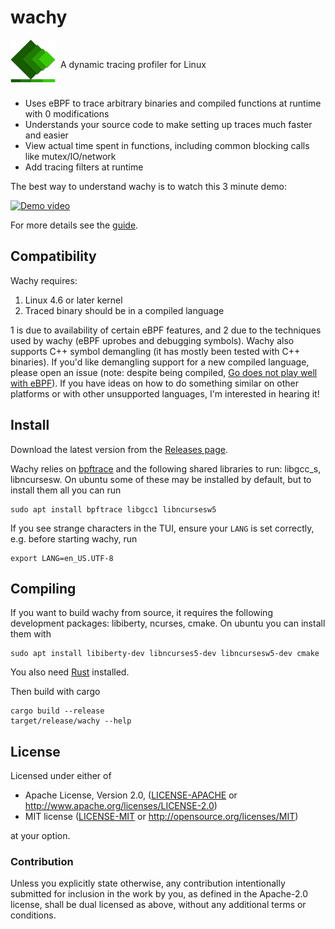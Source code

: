 # wachy

<img src="docs/images/logo.png?raw=true" alt="Logo" width="72" align="left">

<br>

&nbsp; A dynamic tracing profiler for Linux

<br>

 - Uses eBPF to trace arbitrary binaries and compiled functions at runtime with
   0 modifications
 - Understands your source code to make setting up traces much faster and easier
 - View actual time spent in functions, including common blocking calls like
   mutex/IO/network
 - Add tracing filters at runtime

The best way to understand wachy is to watch this 3 minute demo:

[![Demo video](https://img.youtube.com/vi/L6VyQP-YDgE/0.jpg)](https://www.youtube.com/watch?v=L6VyQP-YDgE "wachy demo")

For more details see the [guide](docs/guide.md).

## Compatibility

Wachy requires:
1. Linux 4.6 or later kernel
2. Traced binary should be in a compiled language

1 is due to availability of certain eBPF features, and 2 due to the techniques
used by wachy (eBPF uprobes and debugging symbols). Wachy also supports C++
symbol demangling (it has mostly been tested with C++ binaries). If you'd like
demangling support for a new compiled language, please open an issue (note:
despite being compiled, [Go does not play well with
eBPF](https://medium.com/bumble-tech/bpf-and-go-modern-forms-of-introspection-in-linux-6b9802682223#db17)).
If you have ideas on how to do something similar on other platforms or with
other unsupported languages, I'm interested in hearing it!

## Install

Download the latest version from the [Releases page](TODO).

Wachy relies on
[bpftrace](https://github.com/iovisor/bpftrace/blob/master/INSTALL.md) and the
following shared libraries to run: libgcc_s, libncursesw. On ubuntu some of
these may be installed by default, but to install them all you can run
```
sudo apt install bpftrace libgcc1 libncursesw5
```

If you see strange characters in the TUI, ensure your `LANG` is set correctly,
e.g. before starting wachy, run
```
export LANG=en_US.UTF-8
```

## Compiling

If you want to build wachy from source, it requires the following development
packages: libiberty, ncurses, cmake. On ubuntu you can install them with
```
sudo apt install libiberty-dev libncurses5-dev libncursesw5-dev cmake
```
You also need [Rust](https://www.rust-lang.org) installed.

Then build with cargo
```
cargo build --release
target/release/wachy --help
```

## License

Licensed under either of

 * Apache License, Version 2.0, ([LICENSE-APACHE](LICENSE-APACHE) or http://www.apache.org/licenses/LICENSE-2.0)
 * MIT license ([LICENSE-MIT](LICENSE-MIT) or http://opensource.org/licenses/MIT)

at your option.

### Contribution

Unless you explicitly state otherwise, any contribution intentionally
submitted for inclusion in the work by you, as defined in the Apache-2.0
license, shall be dual licensed as above, without any additional terms
or conditions.
